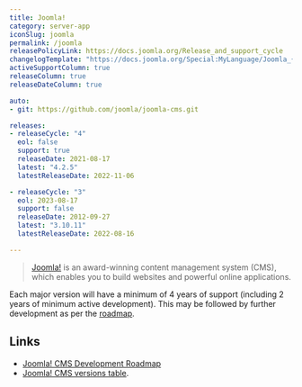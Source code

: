 ```yaml
---
title: Joomla!
category: server-app
iconSlug: joomla
permalink: /joomla
releasePolicyLink: https://docs.joomla.org/Release_and_support_cycle
changelogTemplate: "https://docs.joomla.org/Special:MyLanguage/Joomla_{{'__LATEST__' | split: '.' | slice: 0, 2 | join: '.'}}_version_history#Joomla___LATEST__"
activeSupportColumn: true
releaseColumn: true
releaseDateColumn: true

auto:
- git: https://github.com/joomla/joomla-cms.git

releases:
- releaseCycle: "4"
  eol: false
  support: true
  releaseDate: 2021-08-17
  latest: "4.2.5"
  latestReleaseDate: 2022-11-06

- releaseCycle: "3"
  eol: 2023-08-17
  support: false
  releaseDate: 2012-09-27
  latest: "3.10.11"
  latestReleaseDate: 2022-08-16

---
```


> [Joomla!](https://www.joomla.org/) is an award-winning content management system (CMS), which enables you to
> build websites and powerful online applications.

Each major version will have a minimum of 4 years of support (including 2 years of minimum active development).
This may be followed by further development as per the [roadmap][roadmap].

## Links

- [Joomla! CMS Development Roadmap][roadmap]
- [Joomla! CMS versions table](https://docs.joomla.org/Special:MyLanguage/Joomla!_CMS_versions).

[roadmap]: https://docs.joomla.org/Special:MyLanguage/Joomla_CMS_Development_Roadmap
